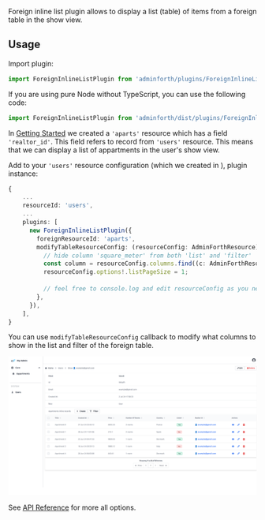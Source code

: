 
Foreign inline list plugin allows to display a list (table) of items from a foreign table in the show view.

## Usage


Import plugin:

```ts
import ForeignInlineListPlugin from 'adminforth/plugins/ForeignInlineListPlugin';
```
If you are using pure Node without TypeScript, you can use the following code:

```js
import ForeignInlineListPlugin from 'adminforth/dist/plugins/ForeignInlineListPlugin/index.js';
```

In [Getting Started](<../01-gettingStarted.md>) we created a `'aparts'` resource which has a field `'realtor_id'`.
This field refers to record from `'users'` resource. This means that we can display a list of appartments in the user's show view.

Add to your `'users'` resource configuration (which we created in ), plugin instance:


```ts
{ 
    ...
    resourceId: 'users',
    ...
    plugins: [
      new ForeignInlineListPlugin({
        foreignResourceId: 'aparts',
        modifyTableResourceConfig: (resourceConfig: AdminForthResource) => {
          // hide column 'square_meter' from both 'list' and 'filter'
          const column = resourceConfig.columns.find((c: AdminForthResourceColumn) => c.name === 'square_meter')!.showIn = [];
          resourceConfig.options!.listPageSize = 1;

          // feel free to console.log and edit resourceConfig as you need
        },
      }),
    ],
}
```

You can use `modifyTableResourceConfig` callback to modify what columns to show in the list and filter of the foreign table.

![alt text](localhost_3500_resource_users_show_08dpfh.png)

See [API Reference](/docs/api/plugins/ForeignInlineListPlugin/types/type-aliases/PluginOptions) for more all options.